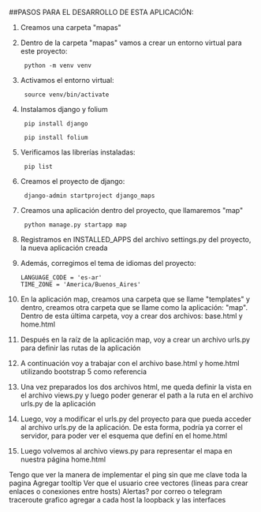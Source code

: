 ##PASOS PARA EL DESARROLLO DE ESTA APLICACIÓN:

1. Creamos una carpeta "mapas"
2. Dentro de la carpeta "mapas" vamos a crear un entorno virtual para este proyecto:

        python -m venv venv

3. Activamos el entorno virtual:

        source venv/bin/activate

4. Instalamos django y folium

        pip install django

        pip install folium

5. Verificamos las librerías instaladas:

        pip list

6. Creamos el proyecto de django:

        django-admin startproject django_maps

7. Creamos una aplicación dentro del proyecto, que llamaremos "map"

        python manage.py startapp map

8. Registramos en INSTALLED_APPS del archivo settings.py del proyecto, la nueva aplicación creada
9.  Además, corregimos el tema de idiomas del proyecto:

        LANGUAGE_CODE = 'es-ar'
        TIME_ZONE = 'America/Buenos_Aires'

10. En la aplicación map, creamos una carpeta que se llame "templates" y dentro, creamos otra carpeta que se llame como la aplicación: "map". Dentro de esta última carpeta, voy a crear dos archivos: base.html y home.html
11. Después en la raíz de la aplicación map, voy a crear un archivo urls.py para definir las rutas de la aplicación
12. A continuación voy a trabajar con el archivo base.html y home.html utilizando bootstrap 5 como referencia
13. Una vez preparados los dos archivos html, me queda definir la vista en el archivo views.py y luego poder generar el path a la ruta en el archivo urls.py de la aplicación
14. Luego, voy a modificar el urls.py del proyecto para que pueda acceder al archivo urls.py de la aplicación. De esta forma, podría ya correr el servidor, para poder ver el esquema que definí en el home.html
15. Luego volvemos al archivo views.py para representar el mapa en nuestra página home.html


Tengo que ver la manera de implementar el ping sin que me clave toda la pagina
Agregar tooltip
Ver que el usuario cree vectores (lineas para crear enlaces o conexiones entre hosts)
Alertas? por correo o telegram
traceroute grafico
agregar a cada host la loopback y las interfaces